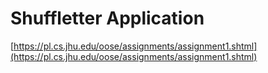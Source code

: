 # Shuffletter Application

[https://pl.cs.jhu.edu/oose/assignments/assignment1.shtml](https://pl.cs.jhu.edu/oose/assignments/assignment1.shtml)
